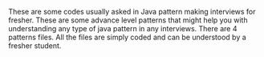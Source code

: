 These are some codes usually asked in Java pattern making interviews for fresher.
These are some advance level patterns that might help you with understanding any type of java pattern in any interviews.
There are 4 patterns files.
All the files are simply coded and can be understood by a fresher student.
